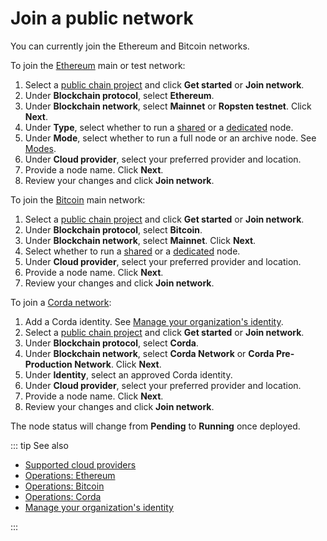 # Join a public network

You can currently join the Ethereum and Bitcoin networks.

To join the [Ethereum](/blockchains/ethereum) main or test network:

1. Select a [public chain project](/glossary/public-chain-project) and click **Get started** or **Join network**.
1. Under **Blockchain protocol**, select **Ethereum**.
1. Under **Blockchain network**, select **Mainnet** or **Ropsten testnet**. Click **Next**.
1. Under **Type**, select whether to run a [shared](/glossary/shared-node) or a [dedicated](/glossary/dedicated-node) node.
1. Under **Mode**, select whether to run a full node or an archive node. See [Modes](/operations/ethereum/modes).
1. Under **Cloud provider**, select your preferred provider and location.
1. Provide a node name. Click **Next**.
1. Review your changes and click **Join network**.

To join the [Bitcoin](/blockchains/bitcoin) main network:

1. Select a [public chain project](/glossary/public-chain-project) and click **Get started** or **Join network**.
1. Under **Blockchain protocol**, select **Bitcoin**.
1. Under **Blockchain network**, select **Mainnet**. Click **Next**.
1. Select whether to run a [shared](/glossary/shared-node) or a [dedicated](/glossary/dedicated-node) node.
1. Under **Cloud provider**, select your preferred provider and location.
1. Provide a node name. Click **Next**.
1. Review your changes and click **Join network**.

To join a [Corda network](/operations/corda/networks):

1. Add a Corda identity. See [Manage your organization's identity](/platform/manage-your-organization-identity).
1. Select a [public chain project](/glossary/public-chain-project) and click **Get started** or **Join network**.
1. Under **Blockchain protocol**, select **Corda**.
1. Under **Blockchain network**, select **Corda Network** or **Corda Pre-Production Network**. Click **Next**.
1. Under **Identity**, select an approved Corda identity.
1. Under **Cloud provider**, select your preferred provider and location.
1. Provide a node name. Click **Next**.
1. Review your changes and click **Join network**.

The node status will change from **Pending** to **Running** once deployed.

::: tip See also

* [Supported cloud providers](/platform/supported-cloud-hosting-providers)
* [Operations: Ethereum](/operations/ethereum/)
* [Operations: Bitcoin](/operations/bitcoin/)
* [Operations: Corda](/operations/corda/)
* [Manage your organization's identity](/platform/manage-your-organization-identity)

:::
